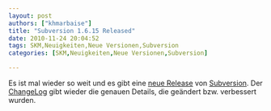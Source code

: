 ```yaml
---
layout: post
authors: ["khmarbaise"]
title: "Subversion 1.6.15 Released"
date: 2010-11-24 20:04:52
tags: SKM,Neuigkeiten,Neue Versionen,Subversion
categories: [SKM,Neuigkeiten,Neue Versionen,Subversion]

---
```

Es ist mal wieder so weit und es gibt eine <a href="http://mail-archives.apache.org/mod_mbox/subversion-announce/201011.mbox/%3cAANLkTi=5+NOi-Cp=fKCx6mAW-TofFVW=ikEQkXgQB8Bt@mail.gmail.com%3e">neue Release</a> von <a href="http://subversion.apache.org">Subversion</a>. Der <a href="http://svn.apache.org/repos/asf/subversion/tags/1.6.15/CHANGES">ChangeLog</a> gibt wieder die genauen Details, die geändert bzw. verbessert wurden.
